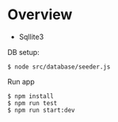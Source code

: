 # Overview

* Sqllite3

DB setup:
```
$ node src/database/seeder.js
```

Run app
```
$ npm install
$ npm run test
$ npm run start:dev
```